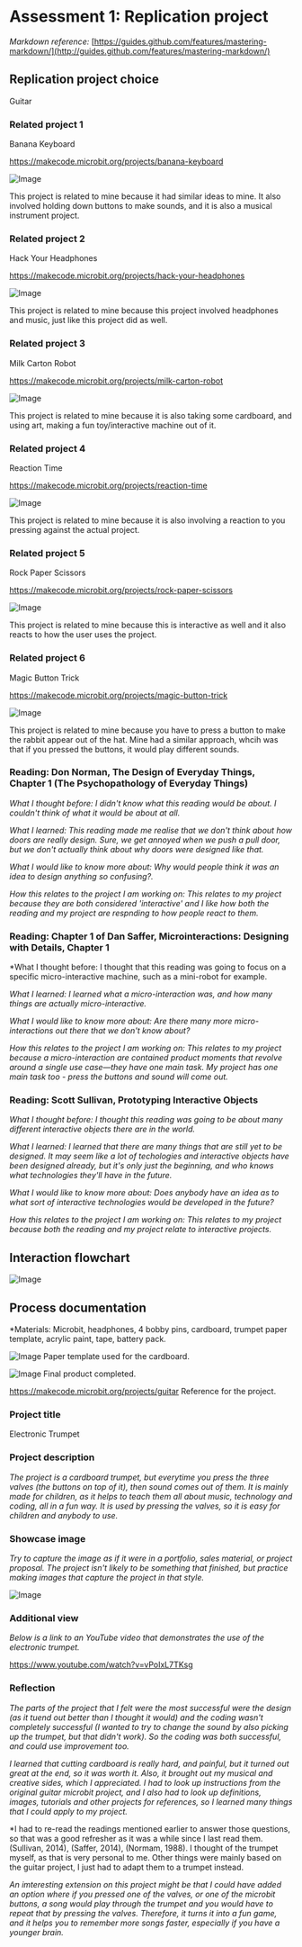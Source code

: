 # Assessment 1: Replication project

*Markdown reference:* [https://guides.github.com/features/mastering-markdown/](http://guides.github.com/features/mastering-markdown/)

## Replication project choice ##

Guitar

### Related project 1 ###

Banana Keyboard

https://makecode.microbit.org/projects/banana-keyboard

![Image](banana-keyboard-0.png)

This project is related to mine because it had similar ideas to mine. It also involved holding down buttons to make sounds, and it is also a musical instrument project. 

### Related project 2 ###

Hack Your Headphones

https://makecode.microbit.org/projects/hack-your-headphones

![Image](hack-your-headphones-0.png)

This project is related to mine because this project involved headphones and music, just like this project did as well. 

### Related project 3 ###

Milk Carton Robot

https://makecode.microbit.org/projects/milk-carton-robot

![Image](make.jpg)

This project is related to mine because it is also taking some cardboard, and using art, making a fun toy/interactive machine out of it. 

### Related project 4 ###

Reaction Time

https://makecode.microbit.org/projects/reaction-time

![Image](0.jpg)

This project is related to mine because it is also involving a reaction to you pressing against the actual project. 

### Related project 5 ###

Rock Paper Scissors

https://makecode.microbit.org/projects/rock-paper-scissors

![Image](hand.jpg)

This project is related to mine because this is interactive as well and it also reacts to how the user uses the project.

### Related project 6 ###

Magic Button Trick

https://makecode.microbit.org/projects/magic-button-trick

![Image](0-2.jpg)

This project is related to mine because you have to press a button to make the rabbit appear out of the hat. Mine had a similar approach, whcih was that if you pressed the buttons, it would play different sounds.

### Reading: Don Norman, The Design of Everyday Things, Chapter 1 (The Psychopathology of Everyday Things) ###

*What I thought before: I didn't know what this reading would be about. I couldn't think of what it would be about at all.*

*What I learned: This reading made me realise that we don't think about how doors are really design. Sure, we get annoyed when we push a pull door, but we don't actually think about why doors were designed like that.*

*What I would like to know more about: Why would people think it was an idea to design anything so confusing?.*

*How this relates to the project I am working on: This relates to my project because they are both considered 'interactive' and I like how both the reading and my project are respnding to how people react to them.*

### Reading: Chapter 1 of Dan Saffer, Microinteractions: Designing with Details, Chapter 1 ###

*What I thought before: I thought that this reading was going to focus on a specific micro-interactive machine, such as a mini-robot for example. 

*What I learned: I learned what a micro-interaction was, and how many things are actually micro-interactive.*

*What I would like to know more about: Are there many more micro-interactions out there that we don't know about?*

*How this relates to the project I am working on: This relates to my project because a micro-interaction are contained product moments that revolve around a single use case—they have one main task. My project has one main task too - press the buttons and sound will come out.*

### Reading: Scott Sullivan, Prototyping Interactive Objects ###

*What I thought before: I thought this reading was going to be about many different interactive objects there are in the world.*

*What I learned: I learned that there are many things that are still yet to be designed. It may seem like a lot of techologies and interactive objects have been designed already, but it's only just the beginning, and who knows what technologies they'll have in the future.*

*What I would like to know more about: Does anybody have an idea as to what sort of interactive technologies would be developed in the future?*

*How this relates to the project I am working on: This relates to my project because both the reading and my project relate to interactive projects.*

## Interaction flowchart ##

![Image](flowchart.png)

## Process documentation ##

*Materials: Microbit, headphones, 4 bobby pins, cardboard, trumpet paper template, acrylic paint, tape, battery pack.

![Image](unnamed.jpg)
Paper template used for the cardboard. 

![Image](trumpet-final.png)
Final product completed. 

https://makecode.microbit.org/projects/guitar
Reference for the project. 

### Project title ###
Electronic Trumpet

### Project description ###

*The project is a cardboard trumpet, but everytime you press the three valves (the buttons on top of it), then sound comes out of them. It is mainly made for children, as it helps to teach them all about music, technology and coding, all in a fun way. It is used by pressing the valves, so it is easy for children and anybody to use.*

### Showcase image ###

*Try to capture the image as if it were in a portfolio, sales material, or project proposal. The project isn't likely to be something that finished, but practice making images that capture the project in that style.*

![Image](trumpet-final.png)

### Additional view ###

*Below is a link to an YouTube video that demonstrates the use of the electronic trumpet.*

https://www.youtube.com/watch?v=vPoIxL7TKsg 

### Reflection ###

*The parts of the project that I felt were the most successful were the design (as it tuend out better than I thought it would) and the coding wasn't completely successful (I wanted to try to change the sound by also picking up the trumpet, but that didn't work). So the coding was both successful, and could use improvement too.*

*I learned that cutting cardboard is really hard, and painful, but it turned out great at the end, so it was worth it. Also, it brought out my musical and creative sides, which I appreciated. I had to look up instructions from the original guitar microbit project, and I also had to look up definitions, images, tutorials and other projects for references, so I learned many things that I could apply to my project.*

*I had to re-read the readings mentioned earlier to answer those questions, so that was a good refresher as it was a while since I last read them. (Sullivan, 2014), (Saffer, 2014), (Normam, 1988). I thought of the trumpet myself, as that is very personal to me. Other things were mainly based on the guitar project, I just had to adapt them to a trumpet instead. 

*An imteresting extension on this project might be that I could have added an option where if you pressed one of the valves, or one of the microbit buttons, a song would play through the trumpet and you would have to repeat that by pressing the valves. Therefore, it turns it into a fun game, and it helps you to remember more songs faster, especially if you have a younger brain.*
